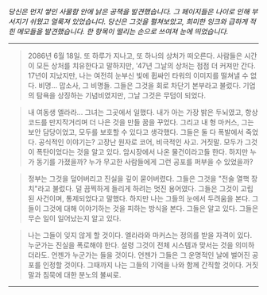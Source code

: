 _당신은 먼지 쌓인 사물함 안에 낡은 공책을 발견했습니다. 그 페이지들은 나이로 인해 부서지기 쉬웠고 얼룩져 있었습니다. 당신은 그것을 펼쳐보았고, 희미한 잉크와 급하게 적힌 메모들을 발견했습니다. 한 항목이 떨리는 손으로 쓰여져 눈에 띄었습니다._

---

> 2086년 6월 18일. 또 하루가 지나고, 또 하나의 상처가 떠오른다. 사람들은 시간이 모든 상처를 치유한다고 말하지만, '47년 그날의 상처는 점점 더 커져만 간다. 17년이 지났지만, 나는 여전히 눈부신 빛에 휩싸인 타워의 이미지를 떨쳐낼 수 없다. 비명... 맙소사, 그 비명들. 그들은 그것을 회로 차단기 본부라고 불렀다. 기업의 탐욕을 상징하는 기념비였지만, 그날 그것은 무덤이 되었다.

> 내 여동생 엘라라... 그녀는 그곳에서 일했다. 내가 아는 가장 밝은 두뇌였고, 항상 코드를 만지작거리며 더 나은 것을 만들 꿈을 꾸었다. 그리고 내 형 마커스, 그는 보안 담당이었고, 모두를 보호할 수 있다고 생각했다. 그들은 둘 다 폭발에서 죽었다. 공식적인 이야기는? 고장난 원자로 코어, 비극적인 사고. 거짓말. 모두가 그것이 폭탄이었다는 것을 알고 있다. 암시장에서 나온 물건이라고들 한다. 하지만 누가 동기를 가졌을까? 누가 무고한 사람들에게 그런 공포를 퍼부을 수 있었을까?

> 정부는 그것을 덮어버리고 진실을 깊이 묻어버렸다. 그들은 그것을 "전술 열핵 장치"라고 불렀다. 덜 끔찍하게 들리게 하려는 멋진 용어였다. 그들은 그것이 고립된 사건이며, 통제되었다고 말했다. 하지만 나는 그들의 눈에서 두려움을 본다. 그들이 그것에 대해 이야기하는 것을 피하는 방식을 본다. 그들은 알고 있다. 그들은 무슨 일이 일어났는지 알고 있다.

> 나는 그들이 잊지 않게 할 것이다. 엘라라와 마커스는 정의를 받을 자격이 있다. 누군가는 진실을 폭로해야 한다. 설령 그것이 전체 시스템과 맞서는 것을 의미하더라도. 언젠가 누군가는 들을 것이다. 언젠가 그들은 그 운명적인 날에 벌어진 공포를 인정할 것이다. 그때까지 나는 그들의 기억을 나와 함께 간직할 것이다. 거짓말과 침묵에 대한 분노의 불씨로.

---
